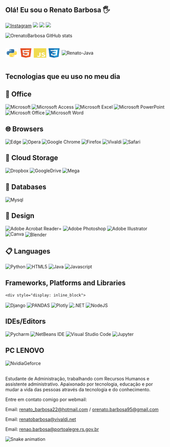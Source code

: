 ## Olá! Eu sou o Renato Barbosa  🖐️

[![Instagram](https://img.shields.io/badge/Instagram-E4405F?style=for-the-badge&logo=instagram&logoColor=white)](https://www.instagram.com/orenatobarbosa/)
 <a href="https://wa.me/555180218884" target="_blank"><img src="https://img.shields.io/badge/WhatsApp-25D366?style=for-the-badge&logo=whatsapp&logoColor=white" target="_blank"></a>
 <a href = "mailto:renato_barbosa22@hotmail.com"><img src="https://img.shields.io/badge/Microsoft_Outlook-0078D4?style=for-the-badge&logo=microsoft-outlook&logoColor=white" target="_blank"></a>
  <a href="https://www.linkedin.com/in/Orenatobarbosa" target="_blank"><img src="https://img.shields.io/badge/-LinkedIn-%230077B5?style=for-the-badge&logo=linkedin&logoColor=white" target="_blank"></a> 

![OrenatoBarbosa GitHub stats](https://github-readme-stats.vercel.app/api?username=ORenatoBarbosa&theme=dark&show_icons=true)

<div style="display: inline_block"><br>
  <img align="center" alt="Renato-Python" height="30" width="40" src="https://raw.githubusercontent.com/devicons/devicon/master/icons/python/python-original.svg">
  <img align="center" alt="Renato-HTML" height="30" width="40" src="https://raw.githubusercontent.com/devicons/devicon/master/icons/html5/html5-original.svg">
  <img align="center" alt="Renato-Js" height="30" width="40" src="https://raw.githubusercontent.com/devicons/devicon/master/icons/javascript/javascript-plain.svg"> 
  <img align="center" alt="Renato-CSS" height="30" width="40" src="https://raw.githubusercontent.com/devicons/devicon/master/icons/css3/css3-original.svg">
  <img align="center" alt="Renato-Java" height="30" width="40" src="https://cdn.jsdelivr.net/gh/devicons/devicon/icons/java/java-original.svg" />
</div><br/>  

## Tecnologias que eu uso no meu dia

## 🏢 Office
 <div style="display: inline_block">    
  <img align="center" alt="Microsoft" src="https://img.shields.io/badge/Microsoft-0078D4?style=for-the-badge&logo=microsoft&logoColor=white" />
  <img align="center" alt="Microsoft Access" src="https://img.shields.io/badge/Microsoft_Access-A4373A?style=for-the-badge&logo=microsoft-access&logoColor=white" />
  <img align="center" alt="Microsoft Excel" src="https://img.shields.io/badge/Microsoft_Excel-217346?style=for-the-badge&logo=microsoft-excel&logoColor=white" />
  <img align="center" alt="Microsoft PowerPoint" src="https://img.shields.io/badge/Microsoft_PowerPoint-B7472A?style=for-the-badge&logo=microsoft-powerpoint&logoColor=white" />
  <img align="center" alt="Microsoft Office" src="https://img.shields.io/badge/Microsoft_Office-D83B01?style=for-the-badge&logo=microsoft-office&logoColor=white" />
  <img align="center" alt="Microsoft Word" src="https://img.shields.io/badge/Microsoft_Word-2B579A?style=for-the-badge&logo=microsoft-word&logoColor=white" />

## 🌐 Browsers
 <div style="display: inline_block">    
  <img align="center" alt="Edge" src="https://img.shields.io/badge/Edge-0078D7?style=for-the-badge&logo=Microsoft-edge&logoColor=white" />
  <img align="center" alt="Opera" src="https://img.shields.io/badge/Opera-FF1B2D?style=for-the-badge&logo=Opera&logoColor=white" />
  <img align="center" alt="Google Chrome" src="https://img.shields.io/badge/Google%20Chrome-4285F4?style=for-the-badge&logo=GoogleChrome&logoColor=white" />
  <img align="center" alt="Firefox" src="https://img.shields.io/badge/Firefox-FF7139?style=for-the-badge&logo=Firefox-Browser&logoColor=white" />
  <img align="center" alt="Vivaldi" src="https://img.shields.io/badge/Vivaldi-EF3939?style=for-the-badge&logo=Vivaldi&logoColor=white" />
  <img align="center" alt="Safari" src="https://img.shields.io/badge/Safari-000000?style=for-the-badge&logo=Safari&logoColor=white" />
 
##   👜 Cloud Storage
<div style="display: inline_block">      
  <img align="center" alt="Dropbox" src="https://img.shields.io/badge/Dropbox-%233B4D98.svg?style=for-the-badge&logo=Dropbox&logoColor=white" />
  <img align="center" alt="GoogleDrive" src="https://img.shields.io/badge/Google%20Drive-4285F4?style=for-the-badge&logo=googledrive&logoColor=white" />
  <img align="center" alt="Mega" src="https://img.shields.io/badge/Mega-%23D90007.svg?style=for-the-badge&logo=Mega&logoColor=white" />
 
## 💾 Databases
 <div style="display: inline_block">    
  <img align="center" alt="Mysql" src="https://img.shields.io/badge/mysql-%2300f.svg?style=for-the-badge&logo=mysql&logoColor=white" />
  
## 🎨 Design
  <div style="display: inline_block">    
  <img align="center" alt="Adobe Acrobat Reader=" src="https://img.shields.io/badge/Adobe%20Acrobat%20Reader-EC1C24.svg?style=for-the-badge&logo=Adobe%20Acrobat%20Reader&logoColor=white" />
  <img align="center" alt="Adobe Photoshop" src="https://img.shields.io/badge/adobe%20photoshop-%2331A8FF.svg?style=for-the-badge&logo=adobe%20photoshop&logoColor=white" /> 
  <img align="center" alt="Adobe Illustrator" src="https://img.shields.io/badge/adobe%20illustrator-%23FF9A00.svg?style=for-the-badge&logo=adobe%20illustrator&logoColor=white" />
  <img alhttps://img.shields.io/badge/.NET-5C2D91?style=for-the-badge&logo=.net&logoColor=whiteign="center" alt="Canva" src="https://img.shields.io/badge/Canva-%2300C4CC.svg?style=for-the-badge&logo=Canva&logoColor=white" />
  <img align="center" alt="Blender" src="https://img.shields.io/badge/blender-%23F5792A.svg?style=for-the-badge&logo=blender&logoColor=white" /> 
 
## 📋 Languages
   <div style="display: inline_block">    
  <img align="center" alt="Python" src="https://img.shields.io/badge/python-3670A0?style=for-the-badge&logo=python&logoColor=ffdd54" />
  <img align="center" alt="HTML5" src="https://img.shields.io/badge/html5-%23E34F26.svg?style=for-the-badge&logo=html5&logoColor=white" />
  <img align="center" alt="Java" src="https://img.shields.io/badge/java-%23ED8B00.svg?style=for-the-badge&logo=java&logoColor=white" />  
  <img align="center" alt="Javascript" src="https://img.shields.io/badge/javascript-%23323330.svg?style=for-the-badge&logo=javascript&logoColor=%23F7DF1E" /> 

## Frameworks, Platforms and Libraries 
    <div style="display: inline_block">    
  <img align="center" alt="Django" src="https://img.shields.io/badge/django-%23092E20.svg?style=for-the-badge&logo=django&logoColor=white" />
  <img align="center" alt="PANDAS" src="https://img.shields.io/badge/pandas-%23150458.svg?style=for-the-badge&logo=pandas&logoColor=white" />
  <img align="center" alt="Plotly" src="https://img.shields.io/badge/Plotly-%233F4F75.svg?style=for-the-badge&logo=plotly&logoColor=white" />
  <img align="center" alt=".NET" src="https://img.shields.io/badge/.NET-5C2D91?style=for-the-badge&logo=.net&logoColor=white" />
  <img align="center" alt="NodeJS" src="https://img.shields.io/badge/node.js-6DA55F?style=for-the-badge&logo=node.js&logoColor=white" />
    
## IDEs/Editors
   <div style="display: inline_block">      
  <img align="center" alt="Pycharm" src="https://img.shields.io/badge/pycharm-143?style=for-the-badge&logo=pycharm&logoColor=black&color=black&labelColor=green" />
  <img align="center" alt="NetBeans IDE" src="(https://img.shields.io/badge/NetBeansIDE-1B6AC6.svg?style=for-the-badge&logo=apache-netbeans-ide&logoColor=white" />
  <img align="center" alt="Visual Studio Code" src="https://img.shields.io/badge/Visual%20Studio%20Code-0078d7.svg?style=for-the-badge&logo=visual-studio-code&logoColor=white" />
  <img align="center" alt="Jupyter" src="https://img.shields.io/badge/jupyter-%23FA0F00.svg?style=for-the-badge&logo=jupyter&logoColor=white" />
  
 ## PC LENOVO
  
  <img align="center" alt="NvidiaGeforce" src="https://img.shields.io/badge/NVIDIA-GTX1650-76B900?style=for-the-badge&logo=nvidia&logoColor=white" />
</div><br/>

Estudante de Administração, trabalhando com Recursos Humanos e assistente administrativo.
Apaixonado por tecnologia, educação e por mudar a vida das pessoas através da tecnologia e do conhecimento.

Entre em contato comigo por webmail:

Email: renato_barbosa22@hotmail.com / orenato.barbosa95@gmail.com

Email: renatobarbosa@vivaldi.net

Email: renao.barbosa@portoalegre.rs.gov.br

 ![Snake animation](https://github.com/orenatobarbosa/LucasIankoski/blob/output/github-contribution-grid-snake.svg)
